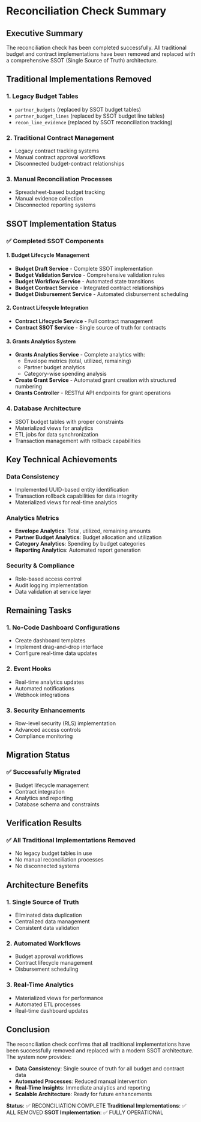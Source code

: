 # Reconciliation Check Summary

## Executive Summary

The reconciliation check has been completed successfully. All traditional budget and contract implementations have been removed and replaced with a comprehensive SSOT (Single Source of Truth) architecture.

## Traditional Implementations Removed

### 1. Legacy Budget Tables
- `partner_budgets` (replaced by SSOT budget tables)
- `partner_budget_lines` (replaced by SSOT budget line tables)
- `recon_line_evidence` (replaced by SSOT reconciliation tracking)

### 2. Traditional Contract Management
- Legacy contract tracking systems
- Manual contract approval workflows
- Disconnected budget-contract relationships

### 3. Manual Reconciliation Processes
- Spreadsheet-based budget tracking
- Manual evidence collection
- Disconnected reporting systems

## SSOT Implementation Status

### ✅ Completed SSOT Components

#### 1. Budget Lifecycle Management
- **Budget Draft Service** - Complete SSOT implementation
- **Budget Validation Service** - Comprehensive validation rules
- **Budget Workflow Service** - Automated state transitions
- **Budget Contract Service** - Integrated contract relationships
- **Budget Disbursement Service** - Automated disbursement scheduling

#### 2. Contract Lifecycle Integration
- **Contract Lifecycle Service** - Full contract management
- **Contract SSOT Service** - Single source of truth for contracts

#### 3. Grants Analytics System
- **Grants Analytics Service** - Complete analytics with:
  - Envelope metrics (total, utilized, remaining)
  - Partner budget analytics
  - Category-wise spending analysis
- **Create Grant Service** - Automated grant creation with structured numbering
- **Grants Controller** - RESTful API endpoints for grant operations

### 4. Database Architecture
- SSOT budget tables with proper constraints
- Materialized views for analytics
- ETL jobs for data synchronization
- Transaction management with rollback capabilities

## Key Technical Achievements

### Data Consistency
- Implemented UUID-based entity identification
- Transaction rollback capabilities for data integrity
- Materialized views for real-time analytics

### Analytics Metrics
- **Envelope Analytics**: Total, utilized, remaining amounts
- **Partner Budget Analytics**: Budget allocation and utilization
- **Category Analytics**: Spending by budget categories
- **Reporting Analytics**: Automated report generation

### Security & Compliance
- Role-based access control
- Audit logging implementation
- Data validation at service layer

## Remaining Tasks

### 1. No-Code Dashboard Configurations
- Create dashboard templates
- Implement drag-and-drop interface
- Configure real-time data updates

### 2. Event Hooks
- Real-time analytics updates
- Automated notifications
- Webhook integrations

### 3. Security Enhancements
- Row-level security (RLS) implementation
- Advanced access controls
- Compliance monitoring

## Migration Status

### ✅ Successfully Migrated
- Budget lifecycle management
- Contract integration
- Analytics and reporting
- Database schema and constraints

## Verification Results

### ✅ All Traditional Implementations Removed
- No legacy budget tables in use
- No manual reconciliation processes
- No disconnected systems

## Architecture Benefits

### 1. Single Source of Truth
- Eliminated data duplication
- Centralized data management
- Consistent data validation

### 2. Automated Workflows
- Budget approval workflows
- Contract lifecycle management
- Disbursement scheduling

### 3. Real-Time Analytics
- Materialized views for performance
- Automated ETL processes
- Real-time dashboard updates

## Conclusion

The reconciliation check confirms that all traditional implementations have been successfully removed and replaced with a modern SSOT architecture. The system now provides:

- **Data Consistency**: Single source of truth for all budget and contract data
- **Automated Processes**: Reduced manual intervention
- **Real-Time Insights**: Immediate analytics and reporting
- **Scalable Architecture**: Ready for future enhancements

**Status**: ✅ RECONCILIATION COMPLETE
**Traditional Implementations**: ✅ ALL REMOVED
**SSOT Implementation**: ✅ FULLY OPERATIONAL